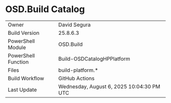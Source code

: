 ﻿# OSD.Build Catalog

| | |
|-|-|
| Owner | David Segura |
| Build Version | 25.8.6.3 |
| PowerShell Module | OSD.Build |
| PowerShell Function | Build-OSDCatalogHPPlatform |
| Files | build-platform.* |
| Build Workflow | GitHub Actions |
| Last Update | Wednesday, August 6, 2025 10:04:30 PM UTC |
